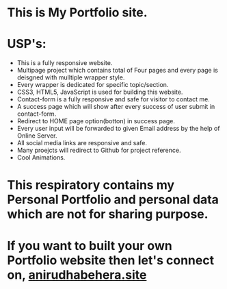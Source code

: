 # This is My Portfolio site.

# USP's: 
* This is a fully responsive website.
* Multipage project which contains total of Four pages and every page is deisgned with mulltiple wrapper style.
* Every wrapper is dedicated for specific topic/section.
* CSS3, HTML5, JavaScript is used for building this website.
* Contact-form is a fully responsive and safe for visitor to contact me.
* A success page which will show after every success of user submit in contact-form.
* Redirect to HOME page option(botton) in success page.
* Every user input will be forwarded to given Email address by the help of Online Server.
* All social media links are responsive and safe.
* Many proejcts will redirect to Github for project reference.
* Cool Animations.


# This respiratory contains my Personal Portfolio and personal data which are not for sharing purpose.
# If you want to built your own Portfolio website then let's connect on, [anirudhabehera.site](https://anirudhabehera.site/)
